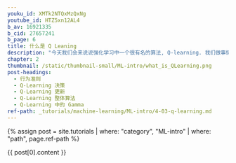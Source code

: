 ```yaml
---
youku_id: XMTk2NTQxMzQxNg
youtube_id: HTZ5xn12AL4
b_av: 16921335
b_cid: 27657241
b_page: 6
title: 什么是 Q Leaning
description: "今天我们会来说说强化学习中一个很有名的算法, Q-learning. 我们做事情都会有一个自己的行为准则, 比如小时候爸妈常说”不写完作业就不准看电视”. 所以我们在 写作业的这种状态下, 好的行为就是继续写作业, 直到写完它, 我们还可以得到奖励, 不好的行为 就是没写完就跑去看电视了, 被爸妈发现, 后果很严重. 小时候这种事情做多了, 也就变成我们不可磨灭的记忆. 这和我们要提到的 Q learning 有什么关系呢? 原来 Q learning 也是一个决策过程, 和小时候的这种情况差不多. 我们举例说明."
chapter: 2
thumbnail: /static/thumbnail-small/ML-intro/what_is_QLearning.png
post-headings:
  - 行为准则
  - Q-Learning 决策
  - Q-Learning 更新
  - Q-Learning 整体算法
  - Q-Learning 中的 Gamma
ref-path: _tutorials/machine-learning/ML-intro/4-03-q-learning.md
---
```



{% assign post = site.tutorials | where: "category", "ML-intro" | where: "path", page.ref-path %}

{{ post[0].content }}